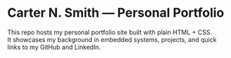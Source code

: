 # Carter N. Smith — Personal Portfolio

This repo hosts my personal portfolio site built with plain HTML + CSS.  
It showcases my background in embedded systems, projects, and quick links to my GitHub and LinkedIn.

